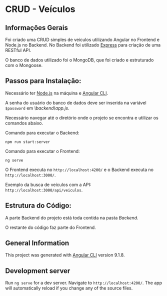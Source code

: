 # CRUD - Veículos

## Informações Gerais

Foi criado uma CRUD simples de veículos utilizando Angular no Frontend e Node.js no Backend. No Backend foi utilizado [Express](https://expressjs.com/) para criação de uma RESTful API.

O banco de dados utilizado foi o MongoDB, que foi criado e estruturado com o Mongoose.

## Passos para Instalação:

Necessário ter [Node.js](https://nodejs.org/en/) na máquina e [Angular CLI](https://github.com/angular/angular-cli).

A senha do usuário do banco de dados deve ser inserida na variável `$password` em *\backend\app.js*.

Necessário navegar até o diretório onde o projeto se encontra e utilizar os comandos abaixo.

Comando para executar o Backend:
```
npm run start:server
```

Comando para executar o Frontend:
```
ng serve
```

O Frontend executa no `http://localhost:4200/` e o Backend executa no `http://localhost:3000/`.

Exemplo da busca de veículos com a API: `http://localhost:3000/api/veiculos`.


## Estrutura do Código:

A parte Backend do projeto está toda contida na pasta *Backend*.

O restante do código faz parte do Frontend.




## General Information

This project was generated with [Angular CLI](https://github.com/angular/angular-cli) version 9.1.8.

## Development server

Run `ng serve` for a dev server. Navigate to `http://localhost:4200/`. The app will automatically reload if you change any of the source files.
